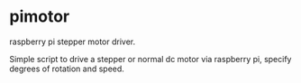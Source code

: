 # pimotor
raspberry pi stepper motor driver.

Simple script to drive a stepper or normal dc motor via raspberry pi, specify degrees of rotation and speed.

